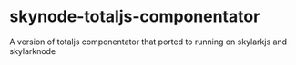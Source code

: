# skynode-totaljs-componentator
A version of totaljs componentator that ported to running on skylarkjs and skylarknode
